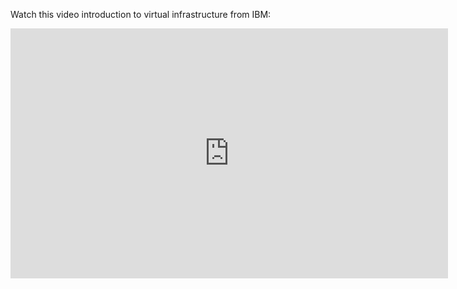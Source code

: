 Watch this video introduction to virtual infrastructure from IBM:

<iframe width="700" height="400" src="https://www.youtube.com/embed/FZR0rG3HKIk" frameborder="0" allow="accelerometer; autoplay; clipboard-write; encrypted-media; gyroscope; picture-in-picture" allowfullscreen></iframe>
